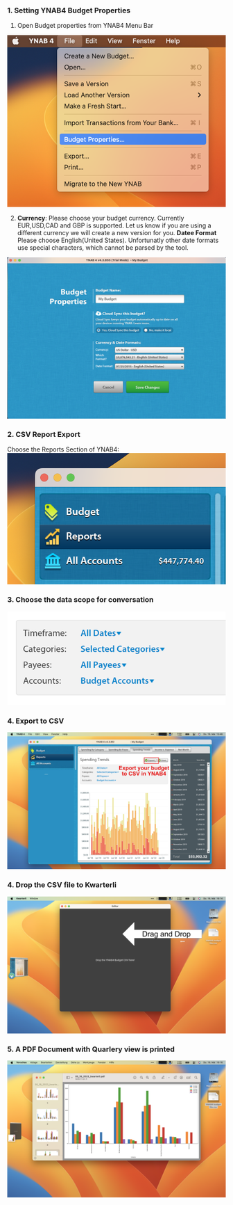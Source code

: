 


### 1. Setting YNAB4 Budget Properties
1. Open Budget properties from YNAB4 Menu Bar 
   

![Budget Properties ](/exampleSite/static/images/BdgtPrpties.png)

2. **Currency**: Please choose your budget currency. Currently EUR,USD,CAD and GBP is supported. Let us know if you are using a different currency we will create a new version for you. 
**Datee Format**  Please choose English(United States). Unfortunatly other date formats use special characters, which cannot be parsed by the tool. 

![Local Settings ](/exampleSite/static/images/LocalSettings.png)

### 2. CSV Report Export
Choose the Reports Section of YNAB4:
![Reports ](/exampleSite/static/images/Reports.png)


### 3. Choose the data scope for conversation 
![Scope ](/exampleSite/static/images/scope.png)


### 4. Export to CSV
![Scope ](/exampleSite/static/images/Ynab4%20Export.png) 


### 4. Drop the CSV file to Kwarterli
![Scope ](/exampleSite/static/images/Kwarterli%20Drop.png) 

### 5. A PDF Document with Quarlery view is printed
![Scope ](/exampleSite/static/images/Output.png) 